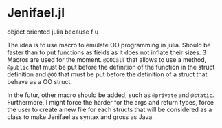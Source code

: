 # Jenifael.jl
object oriented julia because f u

The idea is to use macro to emulate OO programming in julia. Should be faster than to put functions as fields as it does not inflate their sizes. 3 Macros are used for the moment. `@OOCall` that allows to use a method, `@public` that must be put before the definition of the function in the struct definition and `@OO` that must be put before the definition of a struct that behave as a OO struct. 

In the futur, other macro should be added, such as `@private` and `@static`. Furthermore, I might force the harder for the args and return types, force the user to create a new file for each structs that will be considered as a class to make Jenifael as syntax and gross as Java.